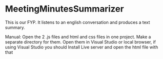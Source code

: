 # MeetingMinutesSummarizer

This is our FYP. It listens to an english conversation and produces a  text summary.

Manual:
Open the 2 .js files and html and css files in one project. 
Make a separate directory for them. 
Open them in Visual Studio or local browser, if using Visual Studio you should Install Live server and open the html file with that
